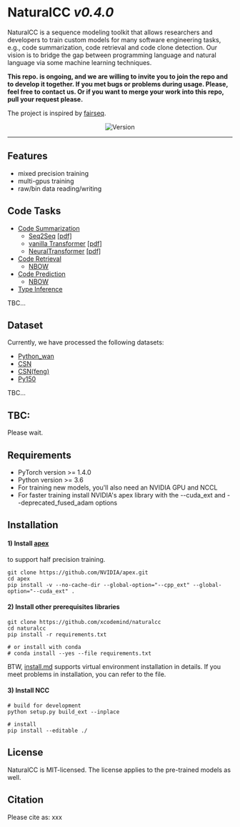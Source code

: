 # NaturalCC *v0.4.0*
NaturalCC is a sequence modeling toolkit that allows researchers and developers to train custom models for many software engineering tasks, e.g., code summarization, code retrieval and code clone detection. 
Our vision is to bridge the gap between programming language and natural language via some machine learning techniques.

**This repo. is ongoing, and we are willing to invite you to join the repo and to develop it together.
If you met bugs or problems during usage. Please, feel free to contact us.
Or if you want to merge your work into this repo, pull your request please.**


The project is inspired by [fairseq](https://github.com/pytorch/fairseq).

<p align="center">
    <img src="https://img.shields.io/badge/version-0.4.0-green" alt="Version">
</p>
<hr>


## Features
- mixed precision training
- multi-gpus training
- raw/bin data reading/writing

## Code Tasks
- [Code Summarization](run/summarization)
    - [Seq2Seq](run/summarization/seq2seq/README.md) [\[pdf\]](https://arxiv.org/pdf/1409.3215.pdf)
    - [vanilla Transformer](run/summarization//README.md) [\[pdf\]](https://arxiv.org/pdf/1706.03762.pdf)
    - [NeuralTransformer](run/summarization/neural_transformer/README.md) [\[pdf\]](https://arxiv.org/pdf/2005.00653.pdf)
- [Code Retrieval](run/retrieval)
    - [NBOW](run/retrieval/nbow/README.md)
- [Code Prediction](run/completion)
    - [NBOW](run/completion/seqrnn/README.md)
- [Type Inference](run/type_prediction)

TBC...

## Dataset
Currently, we have processed the following datasets:

- [Python_wan](dataset/python_wan/README.md)
- [CSN](dataset/csn/README.md)
- [CSN(feng)](dataset/csn_feng/README.md)
- [Py150](dataset/py150/README.md)

TBC...

## TBC:
Please wait.




## Requirements 
- PyTorch version >= 1.4.0
- Python version >= 3.6
- For training new models, you'll also need an NVIDIA GPU and NCCL
- For faster training install NVIDIA's apex library with the --cuda_ext and --deprecated_fused_adam options

## Installation
#### 1) Install [apex](https://github.com/NVIDIA/apex)
 to support half precision training.

```shell script
git clone https://github.com/NVIDIA/apex.git
cd apex
pip install -v --no-cache-dir --global-option="--cpp_ext" --global-option="--cuda_ext" .
```

#### 2) Install other prerequisites libraries
```shell script
git clone https://github.com/xcodemind/naturalcc
cd naturalcc
pip install -r requirements.txt

# or install with conda 
# conda install --yes --file requirements.txt
```
BTW, [install.md](install.md) supports virtual environment installation in details. 
If you meet problems in installation, you can refer to the file. 


#### 3) Install NCC
```shell script
# build for development 
python setup.py build_ext --inplace

# install 
pip install --editable ./
```


## License
NaturalCC is MIT-licensed. The license applies to the pre-trained models as well.

## Citation
Please cite as:
xxx